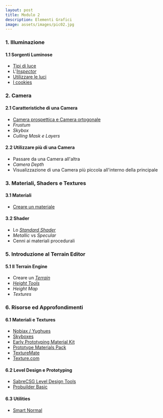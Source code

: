 ```yaml
---
layout: post
title: Modulo 2
description: Elementi Grafici
image: assets/images/pic02.jpg
---
```


<h3>1. Illuminazione</h3>

<h4>1.1 Sorgenti Luminose</h4>

<ul>
    <li><a href="https://docs.unity3d.com/Manual/Lighting.html" target="_blank">Tipi di luce</a></li>
    <li>L'<em><a href="https://docs.unity3d.com/Manual/class-Light.html" target="_blank">Inspector</a></em></li>
    <li><a href="https://docs.unity3d.com/Manual/UsingLights.html" target="_blank">Utilizzare le luci</a></li>
    <li><a href="https://docs.unity3d.com/Manual/Cookies.html" target="_blank">I cookies</a></li>
</ul>

<h3>2. Camera</h3>

<h4>2.1 Caratteristiche di una Camera</h4>

<ul>
    <li><a href="https://docs.unity3d.com/Manual/CamerasOverview.html" target="_blank">Camera prospettica e Camera ortogonale</a></li>
    <li><em>Frustum</em></li>
    <li><em>Skybox</em></li>
    <li><em>Culling Mask e Layers</em></li>
</ul>

<h4>2.2 Utilizzare più di una Camera</h4>

<ul>
    <li>Passare da una Camera all'altra</li>
    <li><em>Camera Depth</em></li>
    <li>Visualizzazione di una Camera più piccola all'interno della principale</li>
</ul>

<h3>3. Materiali, Shaders e Textures</h3>

<h4>3.1 Materiali</h4>

<ul>
    <li><a href="https://docs.unity3d.com/Manual/Materials.html" target="_blank">Creare un materiale</a></li>
</ul>

<h4>3.2 Shader</h4>

<ul>
    <li>Lo <em><a href="https://docs.unity3d.com/Manual/shader-StandardShader.html" target="_blank">Standard Shader</a></em></li>
    <li><em>Metallic</em> vs <em>Specular</em></li>
    <li>Cenni ai materiali procedurali</li>
</ul>

<h3>5. Introduzione al Terrain Editor</h3>

<h4>5.1 Il Terrain Engine</h4>

<ul>
    <li>Creare un <em><a href="https://docs.unity3d.com/Manual/terrain-UsingTerrains.html" target="_blank">Terrain</a></em></li>
    <li><em><a href="https://docs.unity3d.com/Manual/terrain-Height.html" target="_blank">Height Tools</a></em></li>
    <li><em>Height Map</em></li>
    <li><em>Textures</em></li>
</ul>

<h3>6. Risorse ed Approfondimenti</h3>

<h4>6.1 Materiali e Textures</h4>

<ul>
    <li><a href="https://www.assetstore.unity3d.com/en/#!/search/page=1/sortby=popularity/query=publisher:4986" target="_blank">Nobiax / Yughues</a></li>
    <li><a href="https://www.assetstore.unity3d.com/en/#!/search/page=1/sortby=relevance/query=category:53&price:0-0&skybox" target="_blank">Skyboxes</a></li>
    <li><a href="https://www.assetstore.unity3d.com/en/#!/content/51761" target="_blank">Early Prototyping Material Kit</a></li>
    <li><a href="https://www.assetstore.unity3d.com/en/#!/content/65136" target="_blank">Prototype Materials Pack</a></li>
    <li><a href="http://www.texturemate.com/" target="_blank">TextureMate</a></li>
    <li><a href="http://www.textures.com/" target="_blank">Texture.com</a></li>
</ul>

<h4>6.2 Level Design e Prototyping</h4>

<ul>
    <li><a href="https://www.assetstore.unity3d.com/en/#!/content/47418" target="_blank">SabreCSG Level Design Tools</a></li>
    <li><a href="https://www.assetstore.unity3d.com/en/#!/content/11919" target="_blank">Probuilder Basic</a></li>
</ul>

<h4>6.3 Utilities</h4>

<ul>
    <li><a href="http://www.smart-page.net/smartnormal/" target="_blank">Smart Normal</a></li>
</ul>
